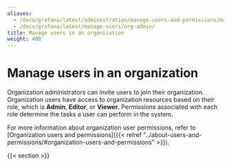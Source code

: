 ```yaml
---
aliases:
  - /docs/grafana/latest/administration/manage-users-and-permissions/manage-org-users/
  - /docs/grafana/latest/manage-users/org-admin/
title: Manage users in an organization
weight: 400
---
```


# Manage users in an organization

Organization administrators can invite users to join their organization. Organization users have access to organization resources based on their role, which is **Admin**, **Editor**, or **Viewer**. Permissions associated with each role determine the tasks a user can perform in the system.

For more information about organization user permissions, refer to [Organization users and permissions]({{< relref "../about-users-and-permissions/#organization-users-and-permissions" >}}).

{{< section >}}
